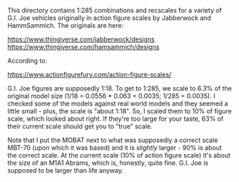This directory contains 1:285 combinations and recscales for a variety
of G.I. Joe vehicles originally in action figure scales by Jabberwock
and HammSammich. The originals are here:

https://www.thingiverse.com/jabberwock/designs
https://www.thingiverse.com/hamsammich/designs

According to:

https://www.actionfigurefury.com/action-figure-scales/

G.I. Joe figures are supposedly 1:18. To get to 1:285, we scale to
6.3% of the original model size (1/18 = 0.0556 * 0.063 = 0.0035; 1/285
= 0.0035). I checked some of the models against real world models and
they seemed a little small - plus, the scale is "about 1:18". So, I
scaled them to 10% of figure scale, which looked about right. If
they're too large for your taste, 63% of their current scale should
get you to "true" scale.

Note that I put the MOBAT next to what was supposedly a correct scale
MBT-70 (upon which it was based) and it is *slightly* larger - 90% is
about the correct scale. At the current scale (10% of action figure
scale) it's about the size of an M1A1 Abrams, which is, honestly,
quite fine. G.I. Joe is supposed to be larger than life anyway.
